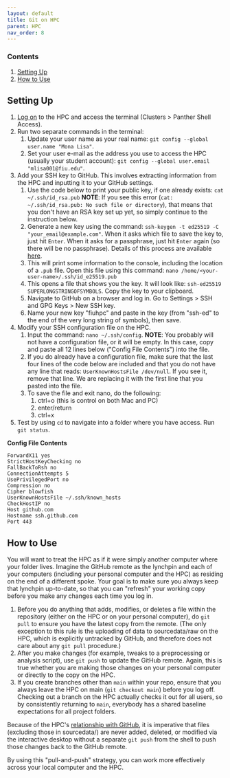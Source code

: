 ```yaml
---
layout: default
title: Git on HPC
parent: HPC
nav_order: 8
---
```


### Contents
1. [Setting Up](#setting-up)
2. [How to Use](#how-to-use)


## Setting Up
1. [Log on](https://ndclab.github.io/wiki/docs/hpc/accessing.html#login-node) to the HPC and access the terminal (Clusters > Panther Shell Access).
2. Run two separate commands in the terminal:
    1. Update your user name as your real name: `git config --global user.name "Mona Lisa"`.
    2. Set your user e-mail as the address you use to access the HPC (usually your student account): `git config --global user.email "mlisa001@fiu.edu"`.
3. Add your SSH key to GitHub. This involves extracting information from the HPC and inputting it to your GitHub settings.
    1. Use the code below to print your public key, if one already exists:
        `cat ~/.ssh/id_rsa.pub`
        **NOTE**: If you see this error (`cat: ~/.ssh/id_rsa.pub: No such file or directory`), that means that you don't have an RSA key set up yet, so simply continue to the instruction below.
    2. Generate a new key using the command: `ssh-keygen -t ed25519 -C "your_email@example.com"`. When it asks which file to save the key to, just hit `Enter`. When it asks for a passphrase, just hit `Enter` again (so there will be no passphrase). Details of this process are available [here](https://help.github.com/en/articles/generating-a-new-ssh-key-and-adding-it-to-the-ssh-agent).      
    3. This will print some information to the console, including the location of a `.pub` file.  Open this file using this command:
      `nano /home/<your-user-name>/.ssh/id_e25519.pub`
    4. This opens a file that shows you the key. It will look like: `ssh-ed25519 SUPERLONGSTRINGOFSYMBOLS`. Copy the key to your clipboard.
    5. Navigate to GitHub on a browser and log in.  Go to Settings > SSH and GPG Keys > New SSH key.
    6. Name your new key "fiuhpc" and paste in the key (from "ssh-ed" to the end of the very long string of symbols), then save.
4. Modify your SSH configuration file on the HPC.
    1. Input the command: `nano ~/.ssh/config`. **NOTE**: You probably will not have a configuration file, or it will be empty. In this case, copy and paste all 12 lines below ("Config File Contents") into the file.
    2. If you do already have a configuration file, make sure that the last four lines of the code below are included and that you do not have any line that reads: `UserKnownHostsFile /dev/null`. If you see it, remove that line. We are replacing it with the first line that you pasted into the file.
    3. To save the file and exit nano, do the following:
        1. ctrl+o (this is control on both Mac and PC)
        2. enter/return
        3. ctrl+x
6. Test by using `cd` to navigate into a folder where you have access.  Run `git status`.

**Config File Contents**
```
ForwardX11 yes
StrictHostKeyChecking no
FallBackToRsh no
ConnectionAttempts 5
UsePrivilegedPort no
Compression no
Cipher blowfish
UserKnownHostsFile ~/.ssh/known_hosts
CheckHostIP no
Host github.com
Hostname ssh.github.com
Port 443
```


## How to Use
You will want to treat the HPC as if it were simply another computer where your folder lives. Imagine the GitHub remote as the lynchpin and each of your computers (including your personal computer and the HPC) as residing on the end of a different spoke. Your goal is to make sure you always keep that lynchpin up-to-date, so that you can "refresh" your working copy before you make any changes each time you log in.

1. Before you do anything that adds, modifies, or deletes a file within the repository (either on the HPC or on your personal computer), do `git pull` to ensure you have the latest copy from the remote. (The only exception to this rule is the uploading of data to sourcedata/raw on the HPC, which is explicitly untracked by GitHub, and therefore does not care about any `git pull` procedure.)
2. After you make changes (for example, tweaks to a preprocessing or analysis script), use `git push` to update the GitHub remote. Again, this is true whether you are making those changes on your personal computer or directly to the copy on the HPC.
3. If you create branches other than `main` within your repo, ensure that you always leave the HPC on main (`git checkout main`) before you log off.  Checking out a branch on the HPC actually checks it out for all users, so by consistently returning to `main`, everybody has a shared baseline expectations for all project folders.

Because of the HPC's [relationship with GitHub](https://ndclab.github.io/wiki/docs/hpc/accessing.html#relationship-with-github), it is imperative that files (excluding those in sourcedata/) are never added, deleted, or modified via the interactive desktop without a separate `git push` from the shell to push those changes back to the GitHub remote.

By using this "pull-and-push" strategy, you can work more effectively across your local computer and the HPC.